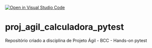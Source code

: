[![Open in Visual Studio Code](https://classroom.github.com/assets/open-in-vscode-c66648af7eb3fe8bc4f294546bfd86ef473780cde1dea487d3c4ff354943c9ae.svg)](https://classroom.github.com/online_ide?assignment_repo_id=8277898&assignment_repo_type=AssignmentRepo)
# proj_agil_calculadora_pytest
Repositório criado a disciplina de Projeto Ágil - BCC - Hands-on pytest
